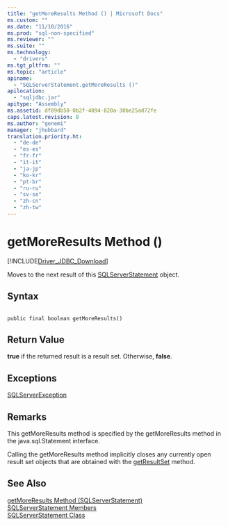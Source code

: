 ```yaml
---
title: "getMoreResults Method () | Microsoft Docs"
ms.custom: ""
ms.date: "11/10/2016"
ms.prod: "sql-non-specified"
ms.reviewer: ""
ms.suite: ""
ms.technology: 
  - "drivers"
ms.tgt_pltfrm: ""
ms.topic: "article"
apiname: 
  - "SQLServerStatement.getMoreResults ()"
apilocation: 
  - "sqljdbc.jar"
apitype: "Assembly"
ms.assetid: df89db50-0b2f-4094-820a-30be25ad72fe
caps.latest.revision: 8
ms.author: "genemi"
manager: "jhubbard"
translation.priority.ht: 
  - "de-de"
  - "es-es"
  - "fr-fr"
  - "it-it"
  - "ja-jp"
  - "ko-kr"
  - "pt-br"
  - "ru-ru"
  - "sv-se"
  - "zh-cn"
  - "zh-tw"
---
```

# getMoreResults Method ()
[!INCLUDE[Driver_JDBC_Download](../../../connect/jdbc/includes)]

  Moves to the next result of this [SQLServerStatement](../../../connect/jdbc/reference/sqlserverstatement-class.md) object.  
  
## Syntax  
  
```  
  
public final boolean getMoreResults()  
```  
  
## Return Value  
 **true** if the returned result is a result set. Otherwise, **false**.  
  
## Exceptions  
 [SQLServerException](../../../connect/jdbc/reference/sqlserverexception-class.md)  
  
## Remarks  
 This getMoreResults method is specified by the getMoreResults method in the java.sql.Statement interface.  
  
 Calling the getMoreResults method implicitly closes any currently open result set objects that are obtained with the [getResultSet](../../../connect/jdbc/reference/getresultset-method--sqlserverstatement-.md) method.  
  
## See Also  
 [getMoreResults Method &#40;SQLServerStatement&#41;](../../../connect/jdbc/reference/getmoreresults-method--sqlserverstatement-.md)   
 [SQLServerStatement Members](../../../connect/jdbc/reference/sqlserverstatement-members.md)   
 [SQLServerStatement Class](../../../connect/jdbc/reference/sqlserverstatement-class.md)  
  
  